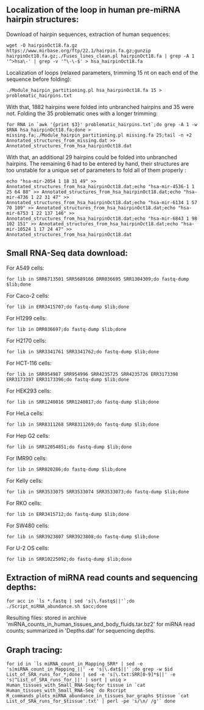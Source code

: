 ## Localization of the loop in human pre-miRNA hairpin structures: ##

Download of hairpin sequences, extraction of human sequences:

``wget -O hairpinOct18.fa.gz https://www.mirbase.org/ftp/22.1/hairpin.fa.gz;gunzip hairpinOct18.fa.gz;./Fuses_lines_clean.pl hairpinOct18.fa | grep -A 1 '^>hsa\-' | grep -v '^\-\-$' > hsa_hairpinOct18.fa``

Localization of loops (relaxed parameters, trimming 15 nt on each end of the sequence before folding):

``./Module_hairpin_partitioning.pl hsa_hairpinOct18.fa 15 > problematic_hairpins.txt``

With that, 1882 hairpins were folded into unbranched hairpins and 35 were not. Folding the 35 problematic ones with a longer trimming:

``for RNA in `awk '{print $3}' problematic_hairpins.txt`;do grep -A 1 -w $RNA hsa_hairpinOct18.fa;done > missing.fa;./Module_hairpin_partitioning.pl missing.fa 25;tail -n +2 Annotated_structures_from_missing.dat >> Annotated_structures_from_hsa_hairpinOct18.dat``

With that, an additional 29 hairpins could be folded into unbranched hairpins. The remaining 6 had to be entered by hand, their structures are too unstable for a unique set of parameters to fold all of them properly :

``echo "hsa-mir-2054 1 18 31 49" >> Annotated_structures_from_hsa_hairpinOct18.dat;echo "hsa-mir-4536-1 1 25 64 88" >> Annotated_structures_from_hsa_hairpinOct18.dat;echo "hsa-mir-4736 1 22 31 47" >> Annotated_structures_from_hsa_hairpinOct18.dat;echo "hsa-mir-6134 1 57 70 109" >> Annotated_structures_from_hsa_hairpinOct18.dat;echo "hsa-mir-6753 1 22 137 146" >> Annotated_structures_from_hsa_hairpinOct18.dat;echo "hsa-mir-6843 1 98 102 151" >> Annotated_structures_from_hsa_hairpinOct18.dat;echo "hsa-mir-10524 1 17 24 47" >> Annotated_structures_from_hsa_hairpinOct18.dat``

## Small RNA-Seq data download: ##

For A549 cells:

``for lib in SRR6713501 SRR5689166 DRR036695 SRR1304309;do fastq-dump $lib;done``

For Caco-2 cells:

``for lib in ERR3415707;do fastq-dump $lib;done``

For H1299 cells:

``for lib in DRR036697;do fastq-dump $lib;done``

For H2170 cells:

``for lib in SRR3341761 SRR3341762;do fastq-dump $lib;done``

For HCT-116 cells:

``for lib in SRR954987 SRR954996 SRR4235725 SRR4235726 ERR3173398 ERR3173397 ERR3173396;do fastq-dump $lib;done``

For HEK293 cells:

``for lib in SRR1240816 SRR1240817;do fastq-dump $lib;done``

For HeLa cells:

``for lib in SRR8311268 SRR8311269;do fastq-dump $lib;done``

For Hep G2 cells:

``for lib in SRR12054851;do fastq-dump $lib;done``

For IMR90 cells:

``for lib in SRR020286;do fastq-dump $lib;done``

For Kelly cells:

``for lib in SRR3533075 SRR3533074 SRR3533073;do fastq-dump $lib;done``

For RKO cells:

``for lib in ERR3415712;do fastq-dump $lib;done``

For SW480 cells:

``for lib in SRR3923807 SRR3923808;do fastq-dump $lib;done``

For U-2 OS cells:

``for lib in SRR10225092;do fastq-dump $lib;done``


## Extraction of miRNA read counts and sequencing depths: ##

``for acc in `ls *.fastq | sed 's|\.fastq$||'`;do ./Script_miRNA_abundance.sh $acc;done``

Resulting files: stored in archive 'miRNA_counts_in_human_tissues_and_body_fluids.tar.bz2' for miRNA read counts; summarized in 'Depths.dat' for sequencing depths.

## Graph tracing: ##

``for id in `ls miRNA_count_in_Mapping_SRR* | sed -e 's|miRNA_count_in_Mapping_||' -e 's|\.dat$||'`;do grep -w $id List_of_SRA_runs_for_*;done | sed -e 's|\.txt:SRR[0-9]*$||' -e 's|^List_of_SRA_runs_for_||' | sort | uniq > Human_tissues_with_Small_RNA-Seq;for tissue in `cat Human_tissues_with_Small_RNA-Seq`
do Rscript R_commands_plots_miRNA_abundance_in_tissues_bar_graphs $tissue `cat List_of_SRA_runs_for_$tissue'.txt' | perl -pe 's/\n/ /g'`
done``
